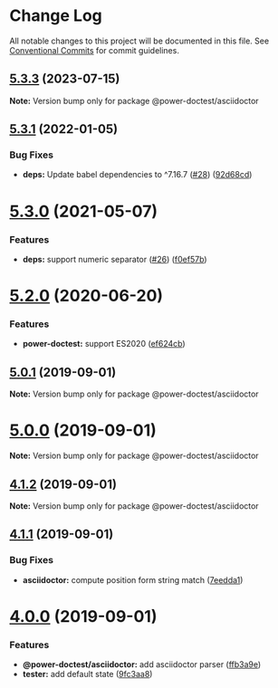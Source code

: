 # Change Log

All notable changes to this project will be documented in this file.
See [Conventional Commits](https://conventionalcommits.org) for commit guidelines.

## [5.3.3](https://github.com/azu/power-doctest/compare/v5.3.2...v5.3.3) (2023-07-15)

**Note:** Version bump only for package @power-doctest/asciidoctor





## [5.3.1](https://github.com/azu/power-doctest/compare/v5.3.0...v5.3.1) (2022-01-05)


### Bug Fixes

* **deps:** Update babel dependencies to ^7.16.7 ([#28](https://github.com/azu/power-doctest/issues/28)) ([92d68cd](https://github.com/azu/power-doctest/commit/92d68cd8100839cf37c409480a3a932290ff2fbe))





# [5.3.0](https://github.com/azu/power-doctest/compare/v5.2.2...v5.3.0) (2021-05-07)


### Features

* **deps:** support numeric separator ([#26](https://github.com/azu/power-doctest/issues/26)) ([f0ef57b](https://github.com/azu/power-doctest/commit/f0ef57b02e767576dde6a81582025a9f19db1143))





# [5.2.0](https://github.com/azu/power-doctest/compare/v5.1.3...v5.2.0) (2020-06-20)


### Features

* **power-doctest:** support ES2020 ([ef624cb](https://github.com/azu/power-doctest/commit/ef624cb9312d62a69b72dcbbbff589557f9b93e5))





## [5.0.1](https://github.com/azu/power-doctest/compare/v5.0.0...v5.0.1) (2019-09-01)

**Note:** Version bump only for package @power-doctest/asciidoctor





# [5.0.0](https://github.com/azu/power-doctest/compare/v4.1.2...v5.0.0) (2019-09-01)

**Note:** Version bump only for package @power-doctest/asciidoctor





## [4.1.2](https://github.com/azu/power-doctest/compare/v4.1.1...v4.1.2) (2019-09-01)

**Note:** Version bump only for package @power-doctest/asciidoctor





## [4.1.1](https://github.com/azu/power-doctest/compare/v4.1.0...v4.1.1) (2019-09-01)


### Bug Fixes

* **asciidoctor:** compute position form string match ([7eedda1](https://github.com/azu/power-doctest/commit/7eedda1))





# [4.0.0](https://github.com/azu/power-doctest/compare/v3.3.3...v4.0.0) (2019-09-01)


### Features

* **@power-doctest/asciidoctor:** add asciidoctor parser ([ffb3a9e](https://github.com/azu/power-doctest/commit/ffb3a9e))
* **tester:** add default state ([9fc3aa8](https://github.com/azu/power-doctest/commit/9fc3aa8))
